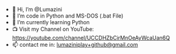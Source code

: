 - 👋 Hi, I’m @Lumazini
- 👀 I’m code in Python and MS-DOS (.bat File)
- 🌱 I’m currently learning Python
- 📺 Visit my Channel on YouTube: https://youtube.com/channel/UCCDHZbCirMnOeAyWcaUan6Q
- 📫 contact me in: lumaziniplay+github@gmail.com


